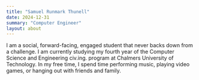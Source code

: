 ```yaml
---
title: "Samuel Runmark Thunell"
date: 2024-12-31
summary: "Computer Engineer"
layout: about
---
```


I am a social, forward-facing, engaged student that never backs down from a challenge. I am currently
studying my fourth year of the Computer Science and Engineering civ.ing. program at Chalmers University
of Technology. In my free time, I spend time performing music, playing video games, or hanging out with
friends and family.
